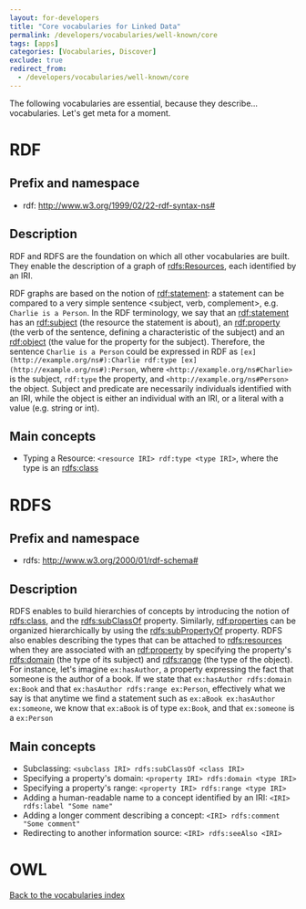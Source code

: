 ```yaml
---
layout: for-developers
title: "Core vocabularies for Linked Data"
permalink: /developers/vocabularies/well-known/core
tags: [apps]
categories: [Vocabularies, Discover]
exclude: true
redirect_from:
  - /developers/vocabularies/well-known/core
---
```


The following vocabularies are essential, because they describe... vocabularies. Let's get meta for a moment.

# <a id='rdf'/> RDF

## Prefix and namespace
- rdf: http://www.w3.org/1999/02/22-rdf-syntax-ns#

## Description

RDF and RDFS are the foundation on which all other vocabularies are built. They enable the description of a graph of [rdfs:Resources](http://www.w3.org/2000/01/rdf-schema#Resource), each identified by an IRI.

RDF graphs are based on the notion of [rdf:statement](http://www.w3.org/1999/02/22-rdf-syntax-ns#Statement): a statement can be compared to a very simple sentence <subject, verb, complement>, e.g. `Charlie is a Person`. In the RDF terminology, we say that an [rdf:statement](http://www.w3.org/1999/02/22-rdf-syntax-ns#Statement) has an [rdf:subject](http://www.w3.org/1999/02/22-rdf-syntax-ns#subject) (the resource the statement is about), an [rdf:property](http://www.w3.org/1999/02/22-rdf-syntax-ns#property) (the verb of the sentence, defining a characteristic of the subject) and an [rdf:object](http://www.w3.org/1999/02/22-rdf-syntax-ns#object) (the value for the property for the subject). Therefore, the sentence `Charlie is a Person` could be expressed in RDF as `[ex](http://example.org/ns#):Charlie rdf:type [ex](http://example.org/ns#):Person`, where `<http://example.org/ns#Charlie>` is the subject, `rdf:type` the property, and `<http://example.org/ns#Person>` the object. Subject and predicate are necessarily individuals identified with an IRI, while the object is either an individual with an IRI, or a literal with a value (e.g. string or int).

## Main concepts

- Typing a Resource: `<resource IRI> rdf:type <type IRI>`, where the type is an [rdfs:class](http://www.w3.org/2000/01/rdf-schema#Class)

# <a id='rdfs'/> RDFS

## Prefix and namespace
- rdfs: http://www.w3.org/2000/01/rdf-schema#

## Description

RDFS enables to build hierarchies of concepts by introducing the notion of [rdfs:class](http://www.w3.org/2000/01/rdf-schema#Class), and the [rdfs:subClassOf](http://www.w3.org/2000/01/rdf-schema#subClassOf) property. Similarly, [rdf:properties](http://www.w3.org/1999/02/22-rdf-syntax-ns#Property) can be organized hierarchically by using the [rdfs:subPropertyOf](http://www.w3.org/2000/01/rdf-schema#subPropertyOf) property. RDFS also enables describing the types that can be attached to [rdfs:resources](http://www.w3.org/2000/01/rdf-schema#Resource) when they are associated with an [rdf:property](http://www.w3.org/1999/02/22-rdf-syntax-ns#Property) by specifying the property's [rdfs:domain](http://www.w3.org/2000/01/rdf-schema#domain) (the type of its subject) and [rdfs:range](http://www.w3.org/2000/01/rdf-schema#range) (the type of the object). For instance, let's imagine `ex:hasAuthor`, a property expressing the fact that someone is the author of a book. If we state that `ex:hasAuthor rdfs:domain ex:Book` and that `ex:hasAuthor rdfs:range ex:Person`, effectively what we say is that anytime we find a statement such as `ex:aBook ex:hasAuthor ex:someone`, we know that `ex:aBook` is of type `ex:Book`, and that `ex:someone` is a `ex:Person`

## Main concepts

- Subclassing: `<subclass IRI> rdfs:subClassOf <class IRI>`
- Specifying a property's domain: `<property IRI> rdfs:domain <type IRI>`
- Specifying a property's range: `<property IRI> rdfs:range <type IRI>`
- Adding a human-readable name to a concept identified by an IRI: `<IRI> rdfs:label "Some name"`
- Adding a longer comment describing a concept: `<IRI> rdfs:comment "Some comment"`
- Redirecting to another information source: `<IRI> rdfs:seeAlso <IRI>`

# <a id='owl'/> OWL

[Back to the vocabularies index](/developers/vocabularies/well-known)
